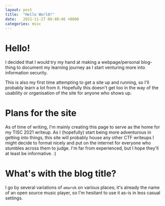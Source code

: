```yaml
---
layout: post
title:  "Hello World!"
date:   2021-11-27 08:40:46 +0800
categories: misc
---
```

# Hello!

I decided that I would try my hand at making a webpage/personal blog-thing to document my learning journey as I start venturing more into information security.

This is also my first time attempting to get a site up and running, so I'll probably learn a lot from it. Hopefully this doesn't get too in the way of the usability or organisation of the site for anyone who shows up.

# Plans for the site

As of time of writing, I'm mainly creating this page to serve as the home for my TISC 2021 writeup. As I (hopefully) start being more adventurous in getting into things, this site will probably house any other CTF writeups I might decide to format nicely and put on the internet for everyone who stumbles across them to judge. I'm far from experienced, but I hope they'll at least be informative. :)

# What's with the blog title?

I go by several variations of `amarok` on various places; it's already the name of an open source music player, so I'm hesitant to use it as-is in less casual settings.